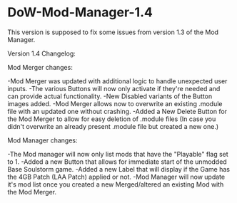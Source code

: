 # DoW-Mod-Manager-1.4

This version is supposed to fix some issues from version 1.3 of the Mod Manager.

Version 1.4 Changelog:

Mod Merger changes:

-Mod Merger was updated with additional logic to handle unexpected user inputs.
-The various Buttons will now only activate if they're needed and can provide actual functionality.
-New Disabled variants of the Button images added.
-Mod Merger allows now to overwrite an existing .module file with an updated one without crashing.
-Added a New Delete Button for the Mod Merger to allow for easy deletion of .module files (In case you didn't overwrite an already present .module file but created a new one.)

Mod Manager changes:

-The Mod manager will now only list mods that have the "Playable" flag set to 1.
-Added a new Button that allows for immediate start of the unmodded Base Soulstorm game.
-Added a new Label that will display if the Game has the 4GB Patch (LAA Patch) applied or not.
-Mod Manager will now update it's mod list once you created a new Merged/altered an existing Mod with the Mod Merger.